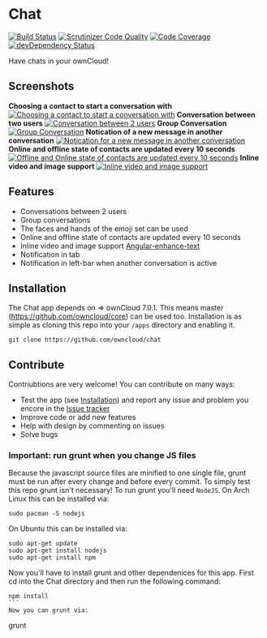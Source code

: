 Chat
====

[![Build Status](https://travis-ci.org/owncloud/chat.svg?branch=master)](https://travis-ci.org/owncloud/chat)
[![Scrutinizer Code Quality](https://scrutinizer-ci.com/g/owncloud/chat/badges/quality-score.png?b=master)](https://scrutinizer-ci.com/g/owncloud/chat/?branch=master)
[![Code Coverage](https://scrutinizer-ci.com/g/owncloud/chat/badges/coverage.png?b=master)](https://scrutinizer-ci.com/g/owncloud/chat/?branch=master)
[![devDependency Status](https://david-dm.org/owncloud/chat/dev-status.svg)](https://david-dm.org/owncloud/chat#info=devDependencies)

Have chats in your ownCloud!

## Screenshots
**Choosing a contact to start a conversation with**
[![Choosing a contact to start a conversation with](https://gist.github.com/LEDfan/346d401f75fee2f02dff/raw/0bc794c964049b0dfc72b768426255755a6393f8/startup.png)](https://gist.github.com/LEDfan/346d401f75fee2f02dff/raw/0bc794c964049b0dfc72b768426255755a6393f8/startup.png)
**Conversation between two users**
[![Conversation between 2 users](https://gist.github.com/LEDfan/346d401f75fee2f02dff/raw/30f409a62c68ff0a9fc3a885b174ada651ae8a6b/1-1-conv.png)](https://gist.githubusercontent.com/LEDfan/346d401f75fee2f02dff/raw/30f409a62c68ff0a9fc3a885b174ada651ae8a6b/1-1-conv.png)
**Group Conversation**
[![Group Conversation](https://gist.github.com/LEDfan/346d401f75fee2f02dff/raw/76a2c5b26a22293abccf1eb3e038110eaf4ddc19/group-conv.png)](https://gist.github.com/LEDfan/346d401f75fee2f02dff/raw/76a2c5b26a22293abccf1eb3e038110eaf4ddc19/group-conv.png)
**Notication of a new message in another conversation**
[![Notication for a new message in another conversation](https://gist.github.com/LEDfan/346d401f75fee2f02dff/raw/3aa7943b766f6649b7364e37db6908eab5ba21ed/notification-bold.png)](https://gist.github.com/LEDfan/346d401f75fee2f02dff/raw/3aa7943b766f6649b7364e37db6908eab5ba21ed/notification-bold.png)
**Online and offline state of contacts are updated every 10 seconds**
[![Offline and Online state of contacts are updated every 10 seconds](https://gist.github.com/LEDfan/346d401f75fee2f02dff/raw/65ad49ac360606ab3abc5136a3122d7f4fef13ad/ofline-online.png)](https://gist.github.com/LEDfan/346d401f75fee2f02dff/raw/65ad49ac360606ab3abc5136a3122d7f4fef13ad/ofline-online.png)
**Inline video and image support**
[![Inline video and image support](https://gist.github.com/LEDfan/346d401f75fee2f02dff/raw/0ae5488e28d4eed29190eab16cb8dade50870226/video-image.png)](https://gist.github.com/LEDfan/346d401f75fee2f02dff/raw/0ae5488e28d4eed29190eab16cb8dade50870226/video-image.png)


## Features
 - Conversations between 2 users
 - Group conversations
 - The faces and hands of the emoji set can be used
 - Online and offline state of contacts are updated every 10 seconds
 - Inline video and image support [Angular-enhance-text](https://github.com/Raydiation/angular-enhance-text)
 - Notification in tab
 - Notification in left-bar when another conversation is active

## Installation
The Chat app depends on => ownCloud 7.0.1. This means master (https://github.com/owncloud/core) can be used too.
Installation is as simple as cloning this repo into your `/apps` directory and enabling it.
````
git clone https://github.com/owncloud/chat
````

## Contribute
Contriubtions are very welcome! You can contribute on many ways:
 - Test the app (see [Installation](https://github.com/owncloud/chat#installation)) and report any issue and problem you encore in the [Issue tracker](https://github.com/owncloud/chat/issues)
 - Improve code or add new features
 - Help with design by commenting on issues
 - Solve bugs

### Important: run grunt when you change JS files
Because the  javascript source files are minified to one single file, grunt must be run after every change and before every commit. To simply test this repo grunt isn't necessary!
To run grunt you'll need `NodeJS`. On Arch Linux this can be installed via:
````
sudo pacman -S nodejs
````
On Ubuntu this can be installed via:
````
sudo apt-get update
sudo apt-get install nodejs
sudo apt-get install npm
````
Now you'll have to install grunt and other dependenices for this app. First cd into the Chat directory and then run the following command:
````
npm install
```
Now you can grunt via:
````
grunt
````

